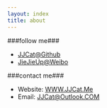 ```yaml
---
layout: index
title: about
---
```




###follow me###

- [JJCat@Github](http://github.com/jjcat "github")
- [JieJieUp@Weibo](http://weibo.com/jiejieup "sina weibo")

###contact  me###
- Website: [WWW.JJCat.Me](http://www.JJCat.me)
- Email:   JJCat@Outlook.COM

 
